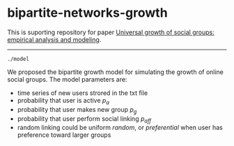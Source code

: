 # bipartite-networks-growth

This is suporting repository for paper [Universal growth of social groups: empirical analysis and modeling](https://arxiv.org/abs/2206.06732).

---

`./model`

We proposed the bipartite growth model for simulating the growth of online social groups. The model parameters are:
- time series of new users strored in the txt file
- probability that user is active $p_a$
- probability that user makes new group $p_g$
- probability that user perform social linking $p_{aff}$
- random linking could be uniform $random$, or $preferential$ when user has preference toward larger groups
